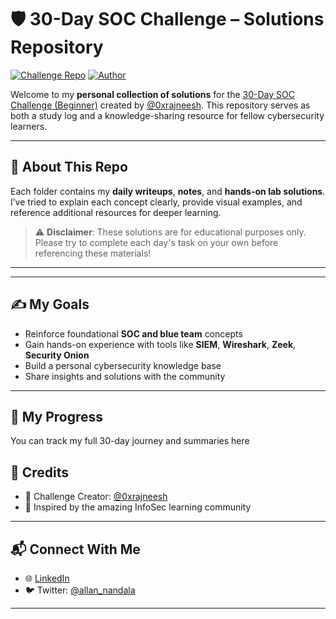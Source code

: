 # 🛡️ 30-Day SOC Challenge – Solutions Repository  
[![Challenge Repo](https://img.shields.io/badge/Main%20Challenge-0xrajneesh%2F30--Days--SOC--Challenge--Beginner-blue)](https://github.com/0xrajneesh/30-Days-SOC-Challenge-Beginner)
[![Author](https://img.shields.io/badge/Maintained%20by-Allan%20Nandala-brightgreen)](https://github.com/nandala-allan)

Welcome to my **personal collection of solutions** for the [30-Day SOC Challenge (Beginner)](https://github.com/0xrajneesh/30-Days-SOC-Challenge-Beginner) created by [@0xrajneesh](https://github.com/0xrajneesh). This repository serves as both a study log and a knowledge-sharing resource for fellow cybersecurity learners.

---

## 📌 About This Repo

Each folder contains my **daily writeups**, **notes**, and **hands-on lab solutions**. I’ve tried to explain each concept clearly, provide visual examples, and reference additional resources for deeper learning.

> ⚠️ **Disclaimer**: These solutions are for educational purposes only. Please try to complete each day's task on your own before referencing these materials!

---


---

## ✍️ My Goals

- Reinforce foundational **SOC and blue team** concepts
- Gain hands-on experience with tools like **SIEM**, **Wireshark**, **Zeek**, **Security Onion**
- Build a personal cybersecurity knowledge base
- Share insights and solutions with the community

---

## 📆 My Progress

You can track my full 30-day journey and summaries here 


## 🙌 Credits

- 🧠 Challenge Creator: [@0xrajneesh](https://github.com/0xrajneesh)
- 🙏 Inspired by the amazing InfoSec learning community

---

## 📬 Connect With Me

- 🌐 [LinkedIn](https://www.linkedin.com/in/allan-nandala)
- 🐦 Twitter: [@allan_nandala](https://twitter.com/allan_nandala)


---


